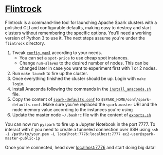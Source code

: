 # [Flintrock](https://github.com/nchammas/flintrock)

Flintrock is a command-line tool for launching Apache Spark clusters with a
polished CLI and configurable defaults, making easy to destroy and start
clusters without remembering the specific options. You'll need a working
version of Python 3 to use it. The next steps assume you're under the
`flintrock` directory.

1. Tweak [`config.yaml`](config.yml) according to your needs.
    - You can set a `spot-price` to use cheap spot instances.
    - Change `num-slaves` to the desired number of nodes. This can be changed
      later in case you want to experiment first with 1 or 2 nodes.
1. Run `make launch` to fire up the cluster.
1. Once everything finished the cluster should be up. Login with `make login`.
1. Install Anaconda following the commands in the   [`install_anaconda.sh`](install_anaconda.sh) file.
1. Copy the content of [`spark-defaults.conf`](spark-defaults.conf) to `$SPARK_HOME/conf/spark-defaults.conf`. Make sure you've replaced the `spark.master` URI and the node memory value according to the instances you're using
1. Update the master node `~/.bashrc` file with the content of [`exports.sh`](exports.sh)

You can now run `pyspark` to fire up a Jupyter Notebook in the port 7777. To interact with it you need to create a tunneled connection over SSH using `ssh -i /path/to/your.pem -L localhost:7776:localhost:7777 ec2-user@spark-master-public-ip`

Once you're connected, head over [localhost:7776](http://localhost:7776) and start doing big data!
